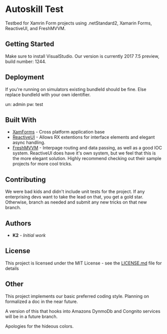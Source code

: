 # Autoskill Test

Testbed for Xamrin Form projects using .netStandard2, Xamarin Forms, ReactiveUI, and FreshMVVM.

## Getting Started

Make sure to install VisualStudio. Our version is currently 2017 7.5 preview, build number: 1244.

## Deployment

If you're running on simulators existing bundleId should be fine. Else replace bundleId with your own identifier.

un: admin
pw: test

## Built With

* [XamForms](https://docs.microsoft.com/en-us/xamarin/xamarin-forms/) - Cross platform application base
* [ReactiveUI](https://reactiveui.net) - Allows RX extentions for interface elements and elegant async handling.
* [FreshMVVM](https://github.com/rid00z/FreshMvvm) - Interpage routing and data passing, as well as a good IOC system. ReactiveUI does have it's own system, but we feel that this is the more elegant solution. Highly recommend checking out their sample projects for more cool tricks.

## Contributing

We were bad kids and didn't include unit tests for the project. If any enterprising devs want to take the lead on that, you get a gold star. Otherwise, branch as needed and submit any new tricks on that new branch.

## Authors

* **K2** - *Initial work* 

## License

This project is licensed under the MIT License - see the [LICENSE.md](LICENSE.md) file for details


## Other

This project implements our basic preferred coding style. Planning on formalized a doc in the near future.

A version of this that hooks into Amazons DynmoDb and Congnito services will be in a future branch.

Apologies for the hideous colors.
